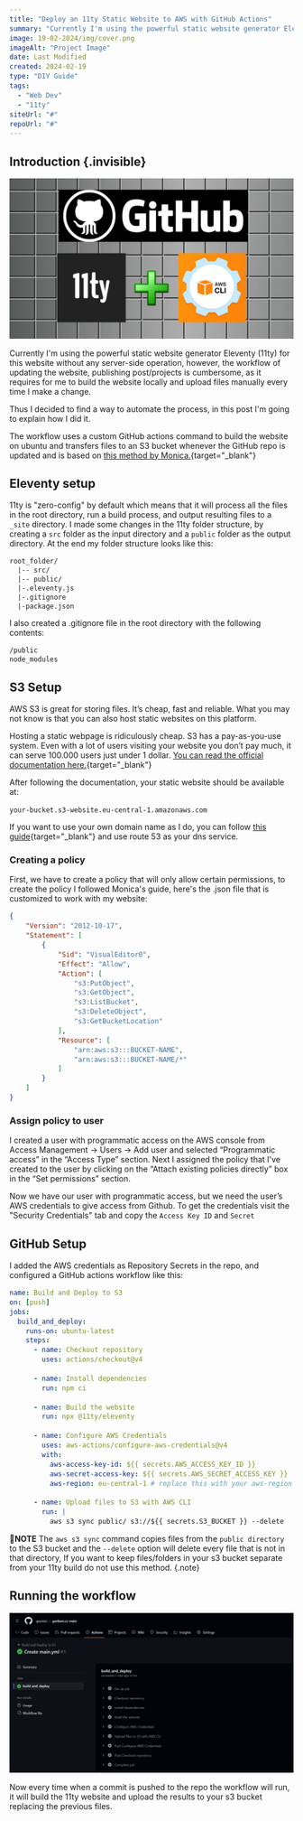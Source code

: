 ```yaml
---
title: "Deploy an 11ty Static Website to AWS with GitHub Actions"
summary: "Currently I'm using the powerful static website generator Eleventy (11ty) to build this website without any server-side operation however the workflow of updating the website, publishing post/projects is cumbersome since it requires for me to build the website locally and upload files manually to a webhost every time I make a change."
image: 19-02-2024/img/cover.png
imageAlt: "Project Image"
date: Last Modified
created: 2024-02-19
type: "DIY Guide"
tags:
  - "Web Dev"
  - "11ty"
siteUrl: "#"
repoUrl: "#"
---
```


## Introduction {.invisible}

![cover image](img/onalti.png)

Currently I'm using the powerful static website generator Eleventy (11ty) for this website without any server-side operation, however, the workflow of updating the website, publishing post/projects is cumbersome, as it requires for me to build the website locally and upload files manually every time I make a change. 

Thus I decided to find a way to automate the process, in this post I'm going to explain how I did it. 

The workflow uses a custom GitHub actions command to build the website on ubuntu and transfers files to an S3 bucket whenever the GitHub repo is updated and is based on [this method by Monica.](https://monicagranbois.com/blog/webdev/use-github-actions-to-deploy-11ty-site-to-s3/){target="_blank"}


## Eleventy setup

11ty is "zero-config" by default which means that it will process all the files in the root directory, run a build process, and output resulting files to a `_site` directory. I made some changes in the 11ty folder structure, by creating a `src` folder as the input directory and a `public` folder as the output directory. At the end my folder structure looks like this:

```treeview
root_folder/
  |-- src/
  |-- public/
  |-.eleventy.js
  |-.gitignore
  |-package.json
```
I also created a .gitignore file in the root directory with the following contents:

```git
/public
node_modules
```

## S3 Setup

AWS S3 is great for storing files. It’s cheap, fast and reliable. What you may not know is that you can also host static websites on this platform.

Hosting a static webpage is ridiculously cheap. S3 has a pay-as-you-use system. Even with a lot of users visiting your website you don’t pay much, it can serve 100.000 users just under 1 dollar. [You can read the official documentation here.](https://docs.aws.amazon.com/AmazonS3/latest/userguide/WebsiteHosting.html){target="_blank"}

After following the documentation, your static website should be available at:

`your-bucket.s3-website.eu-central-1.amazonaws.com`

If you want to use your own domain name as I do, you can follow [this guide](https://docs.aws.amazon.com/AmazonS3/latest/userguide/website-hosting-custom-domain-walkthrough.html){target="_blank"} and use route 53 as your dns service.

### Creating a policy

First, we have to create a policy that will only allow certain permissions, to create the policy I followed Monica's guide, here's the .json file that is customized to work with my website:

```json
{
    "Version": "2012-10-17",
    "Statement": [
        {
            "Sid": "VisualEditor0",
            "Effect": "Allow",
            "Action": [
                "s3:PutObject",
                "s3:GetObject",
                "s3:ListBucket",
                "s3:DeleteObject",
                "s3:GetBucketLocation"
            ],
            "Resource": [
                "arn:aws:s3:::BUCKET-NAME",
                "arn:aws:s3:::BUCKET-NAME/*"
            ]
        }
    ]
}
```
### Assign policy to user

I created a user with programmatic access on the AWS console from Access Management -> Users -> Add user and selected “Programmatic access” in the “Access Type” section. Next I assigned the policy that I've created to the user by clicking on the “Attach existing policies directly” box in the “Set permissions” section.

Now we have our user with programmatic access, but we need the user’s AWS credentials to give access from Github. To get the credentials visit the "Security Credentials" tab and copy the `Access Key ID` and `Secret`

## GitHub Setup

I added the AWS credentials as Repository Secrets in the repo, and configured a GitHub actions workflow like this:

```yml
name: Build and Deploy to S3
on: [push]
jobs:
  build_and_deploy:
    runs-on: ubuntu-latest
    steps:
      - name: Checkout repository
        uses: actions/checkout@v4

      - name: Install dependencies
        run: npm ci

      - name: Build the website
        run: npx @11ty/eleventy
      
      - name: Configure AWS Credentials
        uses: aws-actions/configure-aws-credentials@v4
        with:
          aws-access-key-id: ${{ secrets.AWS_ACCESS_KEY_ID }}
          aws-secret-access-key: ${{ secrets.AWS_SECRET_ACCESS_KEY }}
          aws-region: eu-central-1 # replace this with your aws-region

      - name: Upload files to S3 with AWS CLI
        run: |
          aws s3 sync public/ s3://${{ secrets.S3_BUCKET }} --delete 
```
📝**NOTE**
The `aws s3 sync` command copies files from the `public directory` to the S3 bucket and the `--delete` option will delete every file that is not in that directory, If you want to keep files/folders in your s3 bucket separate from your 11ty build do not use this method. {.note}

## Running the workflow

![The Workflow](img/github.png)

Now every time when a commit is pushed to the repo the workflow will run, it will build the 11ty website and upload the results to your s3 bucket replacing the previous files.




